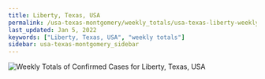 ```yaml
---
title: Liberty, Texas, USA
permalink: /usa-texas-montgomery/weekly_totals/usa-texas-liberty-weekly_totals.html
last_updated: Jan 5, 2022
keywords: ["Liberty, Texas, USA", "weekly totals"]
sidebar: usa-texas-montgomery_sidebar
---
```


![Weekly Totals of Confirmed Cases for Liberty, Texas, USA](/covid_tracker/images/graphs/usa-texas-liberty-weekly_totals_graph.png)
